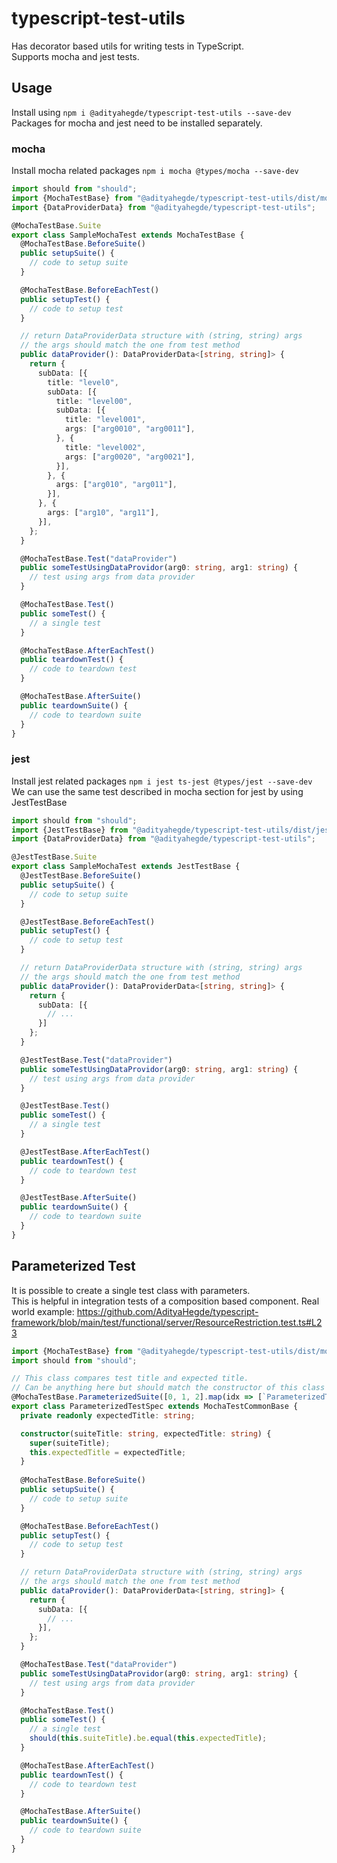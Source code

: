 # typescript-test-utils

Has decorator based utils for writing tests in TypeScript.
<br>Supports mocha and jest tests.

## Usage
Install using `npm i @adityahegde/typescript-test-utils --save-dev`
<br>Packages for mocha and jest need to be installed separately.

### mocha
Install mocha related packages `npm i mocha @types/mocha --save-dev`

```typescript
import should from "should";
import {MochaTestBase} from "@adityahegde/typescript-test-utils/dist/mocha";
import {DataProviderData} from "@adityahegde/typescript-test-utils";

@MochaTestBase.Suite
export class SampleMochaTest extends MochaTestBase {
  @MochaTestBase.BeforeSuite()
  public setupSuite() {
    // code to setup suite
  }

  @MochaTestBase.BeforeEachTest()
  public setupTest() {
    // code to setup test
  }

  // return DataProviderData structure with (string, string) args
  // the args should match the one from test method
  public dataProvider(): DataProviderData<[string, string]> {
    return {
      subData: [{
        title: "level0",
        subData: [{
          title: "level00",
          subData: [{
            title: "level001",
            args: ["arg0010", "arg0011"],
          }, {
            title: "level002",
            args: ["arg0020", "arg0021"],
          }],
        }, {
          args: ["arg010", "arg011"],
        }],
      }, {
        args: ["arg10", "arg11"],
      }],
    };
  }

  @MochaTestBase.Test("dataProvider")
  public someTestUsingDataProvidor(arg0: string, arg1: string) {
    // test using args from data provider
  }

  @MochaTestBase.Test()
  public someTest() {
    // a single test
  }

  @MochaTestBase.AfterEachTest()
  public teardownTest() {
    // code to teardown test
  }

  @MochaTestBase.AfterSuite()
  public teardownSuite() {
    // code to teardown suite
  }
}
```

### jest
Install jest related packages `npm i jest ts-jest @types/jest --save-dev`
<br>We can use the same test described in mocha section for jest by using JestTestBase

```typescript
import should from "should";
import {JestTestBase} from "@adityahegde/typescript-test-utils/dist/jest";
import {DataProviderData} from "@adityahegde/typescript-test-utils";

@JestTestBase.Suite
export class SampleMochaTest extends JestTestBase {
  @JestTestBase.BeforeSuite()
  public setupSuite() {
    // code to setup suite
  }

  @JestTestBase.BeforeEachTest()
  public setupTest() {
    // code to setup test
  }

  // return DataProviderData structure with (string, string) args
  // the args should match the one from test method
  public dataProvider(): DataProviderData<[string, string]> {
    return {
      subData: [{
        // ...
      }]
    };
  }

  @JestTestBase.Test("dataProvider")
  public someTestUsingDataProvidor(arg0: string, arg1: string) {
    // test using args from data provider
  }

  @JestTestBase.Test()
  public someTest() {
    // a single test
  }

  @JestTestBase.AfterEachTest()
  public teardownTest() {
    // code to teardown test
  }

  @JestTestBase.AfterSuite()
  public teardownSuite() {
    // code to teardown suite
  }
}
```

## Parameterized Test
It is possible to create a single test class with parameters.
<br>This is helpful in integration tests of a composition based component. Real world example: https://github.com/AdityaHegde/typescript-framework/blob/main/test/functional/server/ResourceRestriction.test.ts#L23

```typescript
import {MochaTestBase} from "@adityahegde/typescript-test-utils/dist/mocha";
import should from "should";

// This class compares test title and expected title.
// Can be anything here but should match the constructor of this class
@MochaTestBase.ParameterizedSuite([0, 1, 2].map(idx => [`ParameterizedTest${idx}`, `ParameterizedTest${idx}`]))
export class ParameterizedTestSpec extends MochaTestCommonBase {
  private readonly expectedTitle: string;

  constructor(suiteTitle: string, expectedTitle: string) {
    super(suiteTitle);
    this.expectedTitle = expectedTitle;
  }
  
  @MochaTestBase.BeforeSuite()
  public setupSuite() {
    // code to setup suite
  }

  @MochaTestBase.BeforeEachTest()
  public setupTest() {
    // code to setup test
  }

  // return DataProviderData structure with (string, string) args
  // the args should match the one from test method
  public dataProvider(): DataProviderData<[string, string]> {
    return {
      subData: [{
        // ...
      }],
    };
  }

  @MochaTestBase.Test("dataProvider")
  public someTestUsingDataProvidor(arg0: string, arg1: string) {
    // test using args from data provider
  }

  @MochaTestBase.Test()
  public someTest() {
    // a single test
    should(this.suiteTitle).be.equal(this.expectedTitle);
  }

  @MochaTestBase.AfterEachTest()
  public teardownTest() {
    // code to teardown test
  }

  @MochaTestBase.AfterSuite()
  public teardownSuite() {
    // code to teardown suite
  }
}
```